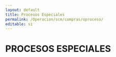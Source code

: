 ```yaml
---
layout: default
title: Procesos Especiales
permalink: /Operacion/scm/compras/oproceso/
editable: si
---
```


# PROCESOS ESPECIALES


